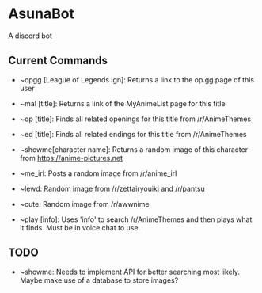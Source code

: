 # AsunaBot
A discord bot

## Current Commands
- ~opgg [League of Legends ign]: Returns a link to the op.gg page of this user

- ~mal [title]: Returns a link of the MyAnimeList page for this title 

- ~op [title]: Finds all related openings for this title from /r/AnimeThemes

- ~ed [title]: Finds all related endings for this title from /r/AnimeThemes

- ~showme[character name]: Returns a random image of this character from https://anime-pictures.net

- ~me_irl: Posts a random image from /r/anime_irl

- ~lewd: Random image from /r/zettairyouiki and /r/pantsu

- ~cute: Random image from /r/awwnime

- ~play [info]: Uses 'info' to search /r/AnimeThemes and then plays what it finds. Must be in voice chat to use.

## TODO
- ~showme: Needs to implement API for better searching most likely. Maybe make use of a database to store images?
